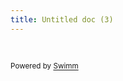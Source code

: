 ```yaml
---
title: Untitled doc (3)
---
```

&nbsp;

<SwmMeta version="3.0.0" repo-id="Z2l0aHViJTNBJTNBQVNER3JhZHVhdGlvblByb2plY3QlM0ElM0FBSE1FRDk5Mzc=" repo-name="ASDGraduationProject"><sup>Powered by [Swimm](https://app.swimm.io/)</sup></SwmMeta>
